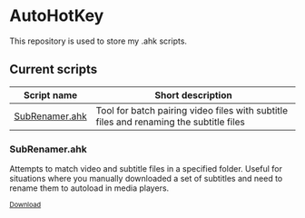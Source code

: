 # AutoHotKey
This repository is used to store my .ahk scripts.

## Current scripts
Script name | Short description
------------ | -------------
[SubRenamer.ahk](#subrenamerahk) | Tool for batch pairing video files with subtitle files and renaming the subtitle files

### SubRenamer.ahk
Attempts to match video and subtitle files in a specified folder. Useful for situations where you manually downloaded a set of subtitles and need to rename them to autoload in media players.

<sub>[Download](SubRenamer.ahk)</sub>
